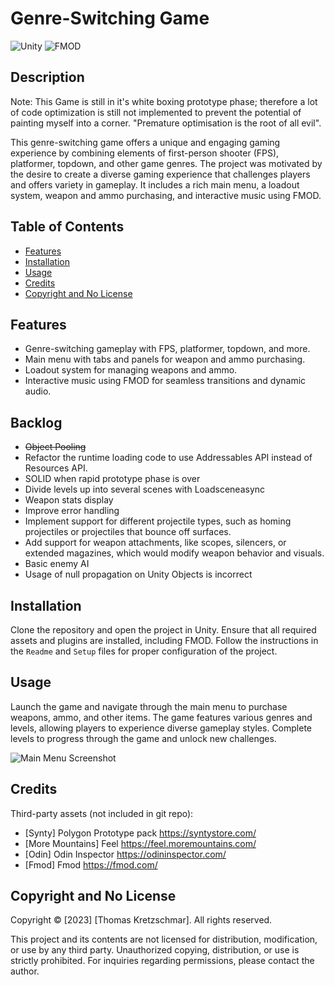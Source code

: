 # Genre-Switching Game
![Unity](https://img.shields.io/badge/Unity-3D-green)
![FMOD](https://img.shields.io/badge/FMOD-audio-red)

## Description

Note: This Game is still in it's white boxing prototype phase; therefore a lot of code optimization is still not implemented to prevent the potential of painting myself into a corner. "Premature optimisation is the root of all evil". 

This genre-switching game offers a unique and engaging gaming experience by combining elements of first-person shooter (FPS), platformer, topdown, and other game genres. The project was motivated by the desire to create a diverse gaming experience that challenges players and offers variety in gameplay. It includes a rich main menu, a loadout system, weapon and ammo purchasing, and interactive music using FMOD.

## Table of Contents

- [Features](#features)
- [Installation](#installation)
- [Usage](#usage)
- [Credits](#credits)
- [Copyright and No License](#copyright-and-no-license)

## Features

- Genre-switching gameplay with FPS, platformer, topdown, and more.
- Main menu with tabs and panels for weapon and ammo purchasing.
- Loadout system for managing weapons and ammo.
- Interactive music using FMOD for seamless transitions and dynamic audio.

## Backlog

-  ~~Object Pooling~~
- Refactor the runtime loading code to use Addressables API instead of Resources API.
- SOLID when rapid prototype phase is over
- Divide levels up into several scenes with Loadsceneasync
- Weapon stats display 
- Improve error handling
- Implement support for different projectile types, such as homing projectiles or projectiles that bounce off surfaces.
- Add support for weapon attachments, like scopes, silencers, or extended magazines, which would modify weapon behavior and visuals.
- Basic enemy AI 
- Usage of null propagation on Unity Objects is incorrect


## Installation

Clone the repository and open the project in Unity. Ensure that all required assets and plugins are installed, including FMOD. Follow the instructions in the `Readme` and `Setup` files for proper configuration of the project.

## Usage

Launch the game and navigate through the main menu to purchase weapons, ammo, and other items. The game features various genres and levels, allowing players to experience diverse gameplay styles. Complete levels to progress through the game and unlock new challenges.

![Main Menu Screenshot](Assets/Sprites/mainmenugif.gif)

## Credits
Third-party assets (not included in git repo): 
- [Synty] Polygon Prototype pack https://syntystore.com/
- [More Mountains] Feel https://feel.moremountains.com/
- [Odin] Odin Inspector https://odininspector.com/
- [Fmod] Fmod https://fmod.com/

## Copyright and No License

Copyright © [2023] [Thomas Kretzschmar]. All rights reserved.

This project and its contents are not licensed for distribution, modification, or use by any third party. Unauthorized copying, distribution, or use is strictly prohibited. For inquiries regarding permissions, please contact the author.
